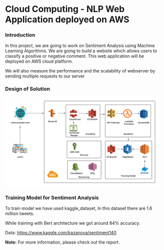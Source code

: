 # Cloud Computing - NLP Web Application deployed on AWS

### Introduction
In this project, we are going to work on Sentiment Analysis using Machine Learning Algorithms.
We are going to build a website which allows users to classify a positive or negative comment. This
web application will be deployed on AWS cloud platform.

We will also measure the performance and the scalability of webserver by
sending multiple requests to our server

### Design of Solution 
![alt text](https://github.com/TranLuongBang/CloudComputing_NLP_WebApp_AWS/blob/9df705784a5a898164a7aa152ce5c3b13a08680c/images/design.png)

### Training Model for Sentiment Analysis

To train model we have used kaggle_dataset, In this dataset there are 1.6 million tweets.

While training with Bert architecture we got around 84% accuracy.

Data: https://www.kaggle.com/kazanova/sentiment140

**Note:** For more information, please check out the report.
